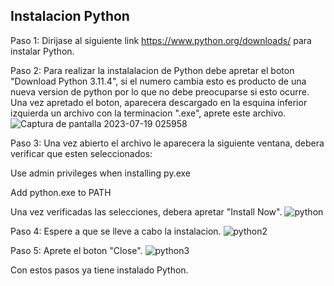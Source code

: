 ## Instalacion Python

Paso 1: Dirijase al siguiente link https://www.python.org/downloads/ para instalar Python.

Paso 2: Para realizar la instalalacion de Python debe apretar el boton "Download Python 3.11.4", si el numero cambia esto es producto de una nueva version de python por lo que no debe preocuparse si esto ocurre. Una vez apretado el boton, aparecera descargado en la esquina inferior izquierda un archivo con la terminacion ".exe", aprete este archivo.
![Captura de pantalla 2023-07-19 025958](https://github.com/OmarAEM/Scian_Drplets_Omar_Final/assets/115668053/40cd133a-21a8-475d-8bb1-8f47c3176442)

Paso 3: Una vez abierto el archivo le aparecera la siguiente ventana, debera verificar que esten seleccionados:

Use admin privileges when installing py.exe

Add python.exe to PATH

Una vez verificadas las selecciones, debera apretar "Install Now".
![python](https://github.com/OmarAEM/Scian_Drplets_Omar_Final/assets/115668053/99d43332-eaa1-4489-b27b-8597f35adac6)

Paso 4: Espere a que se lleve a cabo la instalacion.
![python2](https://github.com/OmarAEM/Scian_Drplets_Omar_Final/assets/115668053/21894a1c-834a-4d5a-9624-2cfb84bd2871)

Paso 5: Aprete el boton "Close".
![python3](https://github.com/OmarAEM/Scian_Drplets_Omar_Final/assets/115668053/61f38f87-af6c-422f-b884-e4a588399cda)

Con estos pasos ya tiene instalado Python.

